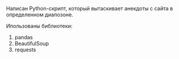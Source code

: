 Написан Python-скрипт, который вытаскивает анекдоты с сайта в определенном диапозоне.

Ипользованы библиотеки:
  1. pandas
  2. BeautifulSoup
  3. requests
  
